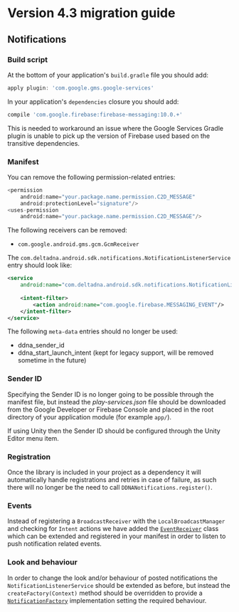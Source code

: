 # Version 4.3 migration guide
## Notifications
### Build script
At the bottom of your application's `build.gradle` file you should add:
```groovy
apply plugin: 'com.google.gms.google-services'
```

In your application's `dependencies` closure you should add:
```groovy
compile 'com.google.firebase:firebase-messaging:10.0.+'
```
This is needed to workaround an issue where the Google Services Gradle plugin is unable to pick up the version of Firebase used based on the transitive dependencies.

### Manifest
You can remove the following permission-related entries:
```groovy
<permission
    android:name="your.package.name.permission.C2D_MESSAGE"
    android:protectionLevel="signature"/>
<uses-permission
    android:name="your.package.name.permission.C2D_MESSAGE"/>
```

The following receivers can be removed:
* `com.google.android.gms.gcm.GcmReceiver`

The `com.deltadna.android.sdk.notifications.NotificationListenerService` entry should look like:
```xml
<service
    android:name="com.deltadna.android.sdk.notifications.NotificationListenerService">
    
    <intent-filter>
        <action android:name="com.google.firebase.MESSAGING_EVENT"/>
    </intent-filter>
</service>
```

The following `meta-data` entries should no longer be used:
* ddna_sender_id
* ddna_start_launch_intent (kept for legacy support, will be removed sometime in the future)

### Sender ID
Specifying the Sender ID is no longer going to be possible through the manifest file, but instead the *play-services.json* file should be downloaded from the Google Developer or Firebase Console and placed in the root directory of your application module (for example `app/`).

If using Unity then the Sender ID should be configured through the Unity Editor menu item.

### Registration
Once the library is included in your project as a dependency it will automatically handle registrations and retries in case of failure, as such there will no longer be the need to call `DDNANotifications.register()`.

### Events
Instead of registering a `BroadcastReceiver` with the `LocalBroadcastManager` and checking for `Intent` actions we have added the [`EventReceiver`](../../library-notifications/src/main/java/com/deltadna/android/sdk/notifications/EventReceiver.java) class which can be extended and registered in your manifest in order to listen to push notification related events.

### Look and behaviour
In order to change the look and/or behaviour of posted notifications the `NotificationListenerService` should be extended as before, but instead the `createFactory(Context)` method should be overridden to provide a [`NotificationFactory`](../../library-notifications/src/main/java/com/deltadna/android/sdk/notifications/NotificationFactory.java) implementation setting the required behaviour.
